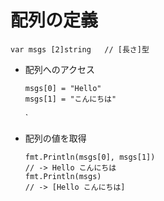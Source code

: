 # 配列の定義

```
var msgs [2]string   // [長さ]型
```

- 配列へのアクセス
  ```
  msgs[0] = "Hello"
  msgs[1] = "こんにちは"
  ```

  `

- 配列の値を取得
  ```
  fmt.Println(msgs[0], msgs[1])
  // -> Hello こんにちは
  fmt.Println(msgs)
  // -> [Hello こんにちは]
  ```

  

